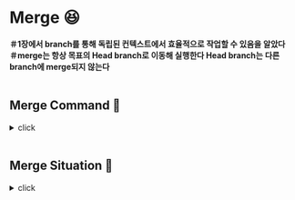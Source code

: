 # Merge :laughing:

**＃1장에서 branch를 통해 독립된 컨텍스트에서 효율적으로 작업할 수 있음을 알았다**
<br>
**＃merge는 항상 목표의 Head branch로 이동해 실행한다 Head branch는 다른 branch에 merge되지 않는다**
<br>
<br>

## Merge Command :bookmark:
<details>
<summary>click</summary>
<div markdown="1">  
  
<br>

:mag: **git merge branch-name** : main Head에 branch-name을 merge한다 여기서 main Head는 merge되는 branch에 추가된 commit을 감아가며 포인터를 이동시킨다
<br>

</div>
</details>

<br>

## Merge Situation :bookmark:
<details>
<summary>click</summary>
<div markdown="1">  
  
<br>

:mag: **일반적 fast-forward merge** : main branch에 다른 팀원의 merge가 없고 내가 작업한 하나의 branch만이 존재할 경우엔 merge 커맨드를 통해 합칠 수 있다
<br>

:mag: **충돌이 없는 merge commit** : 내가 다른 branch에서 작업하는 동안 동료가 main branch에 다른 branch를 merge해 내 branch의 이전 내용과 다른 내용이 추가된 상태에서 merge할 경우, 두 branch가 충돌하지 않는다면 깃은 두개의 부모 커밋을 가진 병합 커밋을 생성한다
<br>

:mag: **충돌되는 merge commit** : 
```
CONFLICT (content) : Merge conflict in blah.txt Automatic merge failed; fix conflicts and then commit the result.
```
git merge에서 충돌이 일어나면 발생한 파일로 이동한다
<br>
파일에서 Marking된 Conflict 내용을 열어 수정한다(git은 알려주기만 할 뿐 수정에는 관여하지 않으므로 전적으로 사용자가 판단해야 한다)

<br>

수정할 부분은
```
<<<<<<<<<<<< HEAD

HEAD branch file context

======

Merge branch file context

>>>>>>>>>>>> 
```

<br>

의 형태로 드러난다. 최종 결정자는 관련 팀원과 상의하여 두 내용을 모두 포함시킬지, 한쪽만을 포함시킬지를 생각한다

</div>
</details>
